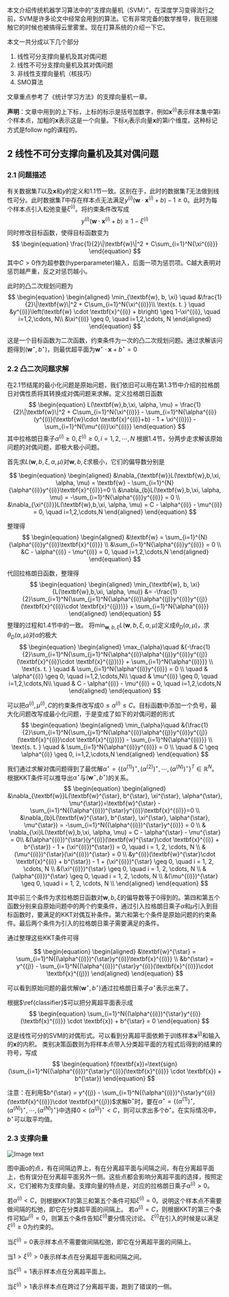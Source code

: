 本文介绍传统机器学习算法中的“支撑向量机（SVM）”，在深度学习变得流行之前，SVM是许多论文中经常会用到的算法。它有非常完备的数学推导，我在刚接触它的时候也被搞得云里雾里。现在打算系统的介绍一下它。

本文一共分成以下几个部分
1. 线性可分支撑向量机及其对偶问题
2. 线性不可分支撑向量机及其对偶问题
3. 非线性支撑向量机（核技巧）
4. SMO算法

文章重点参考了《统计学习方法》的支撑向量机一章。

**声明**：文章中用到的上下标，上标的标示是括号加数字，例如$\textbf{x}^{(i)}$表示样本集中第i个样本点，加粗的$\textbf{x}$表示这是一个向量。下标$x_i$表示向量$\textbf{x}$的第i个维度。这种标记方式是follow ng的课程的。

## 2 线性不可分支撑向量机及其对偶问题
### 2.1 问题描述
有关数据集$T$以及$\textbf{x}$和$y$的定义和1.1节一致。区别在于，此时的数据集$T$无法做到线性可分。此时数据集$T$中存在样本点无法满足$y^{(i)}\left(\textbf{w} \cdot \textbf{x}^{(i)} + b\right) -1 \geq 0$。此时为每个样本点引入松弛变量$\xi^{(i)}$。将约束条件改写成
$$
\begin{equation}
y^{(i)}\left(\textbf{w} \cdot \textbf{x}^{(i)} + b\right)  \geq 1 - \xi^{(i)}
\end{equation}
$$
同时修改目标函数，使得目标函数变为
$$
\begin{equation}
\frac{1}{2}\|\textbf{w}\|^2 + C\sum_{i=1}^N{\xi^{(i)}}
\end{equation}
$$
其中$C > 0$作为超参数(hyperparameter)输入，后面一项为惩罚项。C越大表明对惩罚越严重，反之对惩罚越小。

此时的凸二次规划问题为
$$
\begin{equation}
\begin{aligned}
\min_{\textbf{w}, b, \xi} \quad &\frac{1}{2}\|\textbf{w}\|^2 + C\sum_{i=1}^N{\xi^{(i)}}\\
\text{s. t. } \quad &y^{(i)}\left(\textbf{w} \cdot \textbf{x}^{(i)} + b\right) \geq 1-\xi^{(i)}, \quad i=1,2,\cdots, N\\
&\xi^{(i)} \geq 0, \quad i=1,2,\cdots, N
\end{aligned}
\end{equation}
$$

这是一个目标函数为二次函数，约束条件为一次的凸二次规划问题。通过求解该问题得到$(\textbf{w}^{\star}, b^{\star})$，则最优超平面为$\textbf{w}^{\star}\cdot \textbf{x} + b^{\star}=0$

### 2.2 凸二次问题求解
在2.1节结尾的最小化问题是原始问题，我们依旧可以用在第1.3节中介绍的拉格朗日对偶性质将其转换成对偶问题来求解。定义拉格朗日函数
$$
\begin{equation}
L(\textbf{w},b,\xi, \alpha, \mu) = \frac{1}{2}\|\textbf{w}\|^2 + C\sum_{i=1}^N{\xi^{(i)}} - \sum_{i=1}^N{\alpha^{(i)}(y^{(i)}(\textbf{w}\cdot \textbf{x}^{(i)}+b) - 1 + \xi^{(i)})} - \sum_{i=1}^N{\mu^{(i)}\xi^{(i)}}
\end{equation}
$$
其中拉格朗日乘子$\alpha^{(i)}\geq 0,\xi^{(i)} \geq 0, i=1,2,\cdots,N$
根据1.4节，分两步走求解该原始问题的对偶问题，即极大极小问题。

首先求$L(\textbf{w},b,\xi, \alpha, \mu)$对$\textbf{w},b,\xi$求极小，它们的偏导数分别是

$$
\begin{equation}
\begin{aligned}
&\nabla_{\textbf{w}}L(\textbf{w},b,\xi, \alpha, \mu) = \textbf{w} - \sum_{i=1}^{N}{\alpha^{(i)}y^{(i)}\textbf{x}^{(i)}}=0 \\
&\nabla_{b}L(\textbf{w},b,\xi, \alpha, \mu) = -\sum_{i=1}^N{\alpha^{(i)}y^{(i)}} = 0 \\
&\nabla_{\xi^{(i)}}L(\textbf{w},b,\xi, \alpha, \mu) = C - \alpha^{(i)} - \mu^{(i)} = 0, \quad i=1,2,\cdots,N
\end{aligned}
\end{equation}
$$

整理得
$$
\begin{equation}
\begin{aligned}
&\textbf{w} = \sum_{i=1}^{N}{\alpha^{(i)}y^{(i)}\textbf{x}^{(i)}} \\
&\sum_{i=1}^N{\alpha^{(i)}y^{(i)}} = 0 \\
&C - \alpha^{(i)} - \mu^{(i)} = 0, \quad i=1,2,\cdots,N
\end{aligned}
\end{equation}
$$

代回拉格朗日函数，整理得
$$
\begin{equation}
\begin{aligned}
\min_{\textbf{w}, b, \xi}{L(\textbf{w},b,\xi, \alpha, \mu)} &= 
-\frac{1}{2}\sum_{i=1}^N{\sum_{j=1}^N{\alpha^{(i)}\alpha^{(j)}y^{(i)}y^{(j)}(\textbf{x}^{(i)}\cdot \textbf{x}^{(j)})}} + \sum_{i=1}^N{\alpha^{(i)}}
\end{aligned}
\end{equation}
$$
整理的过程和1.4节中的一致。
将$\min_{\textbf{w}, b, \xi}{L(\textbf{w},b,\xi, \alpha, \mu)}$定义成$\theta_D(\alpha, \mu)$，求$\theta_D(\alpha, \mu)$对$\alpha$的极大
$$
\begin{equation}
\begin{aligned}
\max_{\alpha}\quad &{-\frac{1}{2}\sum_{i=1}^N{\sum_{j=1}^N{\alpha^{(i)}\alpha^{(j)}y^{(i)}y^{(j)}(\textbf{x}^{(i)}\cdot \textbf{x}^{(j)})}} + \sum_{i=1}^N{\alpha^{(i)}}} \\
\text{s. t. } \quad & \sum_{i=1}^N{\alpha^{(i)}y^{(i)}} = 0 \\
\quad & \alpha^{(i)} \geq 0, \quad i=1,2,\cdots,N\\
\quad & \mu^{(i)} \geq 0, \quad i=1,2,\cdots,N\\
\quad & C - \alpha^{(i)} - \mu^{(i)} = 0, \quad i=1,2,\cdots,N
\end{aligned}
\end{equation}
$$

可以把$\alpha^{(i)}, \mu^{(i)}, C$的约束条件改写成$0\leq \alpha^{(i)} \leq C$。目标函数中添加一个负号，最大化问题改写成最小化问题，于是变成了如下的对偶问题的形式
$$
\begin{equation}
\begin{aligned}
\min_{\alpha}\quad &{\frac{1}{2}\sum_{i=1}^N{\sum_{j=1}^N{\alpha^{(i)}\alpha^{(j)}y^{(i)}y^{(j)}(\textbf{x}^{(i)}\cdot \textbf{x}^{(j)})}} - \sum_{i=1}^N{\alpha^{(i)}}} \\
\text{s. t. } \quad & \sum_{i=1}^N{\alpha^{(i)}y^{(i)}} = 0 \\
\quad & C \geq \alpha^{(i)} \geq 0, i=1,2,\cdots,N
\end{aligned}
\end{equation}
$$

我们通过求解对偶问题得到了最优解$\alpha^{\star} = \{(\alpha^{(1)})^{\star}, (\alpha^{(2)})^{\star}, \cdots, (\alpha^{(N)})^{\star}\}^T \in \mathbb{R}^N$。根据KKT条件可以推导出$\alpha^{\star}$与$(\textbf{w}^{\star}, b^{\star})$的关系。
$$
\begin{equation}
\begin{aligned}
&\nabla_{\textbf{w}}L(\textbf{w}^{\star}, b^{\star}, \xi^{\star}, \alpha^{\star}, \mu^{\star})=\textbf{w}^{\star} - \sum_{i=1}^N{(\alpha^{(i)})^{\star}y^{(i)}\textbf{x}^{(i)}}=0 \\
&\nabla_{b}L(\textbf{w}^{\star}, b^{\star}, \xi^{\star}, \alpha^{\star}, \mu^{\star}) = -\sum_{i=1}^N{(\alpha^{(i)})^{\star}y^{(i)}} = 0 \\
& \nabla_{\xi}L(\textbf{w},b,\xi, \alpha, \mu) = C - \alpha^{\star} - \mu^{\star} = 0\\
&(\alpha^{(i)})^{\star}(y^{(i)}(\textbf{w}^{\star}\cdot \textbf{x}^{(i)} + b^{\star}) - 1 + (\xi^{(i)})^{\star}) = 0, \quad  i = 1, 2, \cdots, N \\
&(\mu^{(i)})^{\star}(\xi^{(i)})^{\star} = 0 \\
&y^{(i)}(\textbf{w}^{\star}\cdot \textbf{x}^{(i)} + b^{\star}) - 1 + (\xi^{(i)})^{\star} \geq 0, \quad i = 1, 2, \cdots, N \\
&(\xi^{(i)})^{\star} \geq 0, \quad i = 1, 2, \cdots, N \\
&(\alpha^{(i)})^{\star} \geq 0, \quad i = 1, 2, \cdots, N \\
&(\mu^{(i)})^{\star} \geq 0, \quad i = 1, 2, \cdots, N \\
\end{aligned}
\end{equation}
$$

其中前三个条件为求拉格朗日函数对$\textbf{w}, b, \xi$的偏导数等于0得到的。第四和第五个函数分别来自原始问题中的两个约束条件，通过引入拉格朗日乘子$\alpha$和$\mu$引入到目标函数时，要满足的KKT对偶互补条件。第六和第七个条件是原始问题的约束条件。最后两个条件为引入的拉格朗日乘子需要满足的条件。

通过整理这些KKT条件可得

$$
\begin{equation}
\begin{aligned}
&\textbf{w}^{\star} = \sum_{i=1}^N{(\alpha^{(i)})^{\star}y^{(i)}\textbf{x}^{(i)}} \\
&b^{\star} = y^{(j)} - \sum_{i=1}^N{(\alpha^{(i)})^{\star}y^{(i)}(\textbf{x}^{(i)}}\cdot \textbf{x}^{(j)})
\end{aligned}
\end{equation}
$$

可以看到原始问题的最优解$(\textbf{w}^{\star}, b^{\star})$通过拉格朗日乘子$\alpha^{\star}$表示出来了。

根据$\ref{classifier}$可以把分离超平面表示成
$$
\begin{equation}
\sum_{i=1}^N{(\alpha^{(i)})^{\star}y^{(i)}(\textbf{x}^{(i)}} \cdot \textbf{x}) + b^{\star} = 0
\end{equation}
$$

这是线性可分的SVM的对偶形式。可以看到分离超平面依赖于训练样本$\textbf{x}^{(j)}$和输入的$\textbf{x}$的内积。
类别决策函数则为将样本点带入分类超平面的方程式后得到的结果的符号，写成
$$
\begin{equation}
f(\textbf{x})=\text{sign}(\sum_{i=1}^N{(\alpha^{(i)})^{\star}y^{(i)}(\textbf{x}^{(i)}} \cdot \textbf{x}) + b^{\star})
\end{equation}
$$

注意：在利用$b^{\star} = y^{(j)} - \sum_{i=1}^N{(\alpha^{(i)})^{\star}y^{(i)}(\textbf{x}^{(i)}}\cdot \textbf{x}^{(j)})$求解$b^{\star}$时，要在$\alpha^{\star}=\{(\alpha^{(1)})^{\star},(\alpha^{(N)})^{\star},\cdots,(\alpha^{(N)})^{\star}\}$中选择$0 < (\alpha^{(j)})^{\star} < C$，则可以求出多个$b^{\star}$。在实际情况中，$b^{\star}$可以取平均值。

### 2.3 支撑向量

![Image text](https://raw.github.com/Casey1203/ml-ease/master/img/软间隔分类样例.png)

图中画o的点，有在间隔边界上，有在分离超平面与间隔之间，有在分离超平面上，也有误分在分离超平面另外一侧。这些点都会影响分离超平面的选择，按照定义，它们被称为支撑向量。支撑向量的特点是，对应的拉格朗日乘子$\alpha^{(i)} > 0$。

若$\alpha^{(i)} < C$，则根据KKT的第三和第五个条件可知$\xi^{(i)}=0$。说明这个样本点不需要做间隔的松弛，即它在分类超平面的间隔上。
若$\alpha^{(i)} = C$，则根据KKT的第三个条件可知$\mu^{(i)}=0$，则第五个条件告知$\xi^{(i)}$要分情况讨论。
$\xi^{(i)}$在引入的时候是以满足$\xi^{(i)} \geq 0$为约束的。

当$\xi^{(i)}=0$表示样本点不需要做间隔松弛，即它在分离超平面的间隔上。

当$1 > \xi^{(i)} > 0$表示样本点在分离超平面和间隔之间。

当$\xi^{(i)} = 1$表示样本点在分离超平面上。

当$\xi^{(i)} > 1$表示样本点在跨过了分离超平面，跑到了错误的一侧。